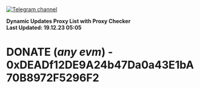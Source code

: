 [![Telegram channel](https://img.shields.io/endpoint?url=https://runkit.io/damiankrawczyk/telegram-badge/branches/master?url=https://t.me/n4z4v0d)](https://t.me/n4z4v0d) 

**Dynamic Updates Proxy List with Proxy Checker**  
**Last Updated: 19.12.23 05:05**

# DONATE (_any evm_) - 0xDEADf12DE9A24b47Da0a43E1bA70B8972F5296F2
